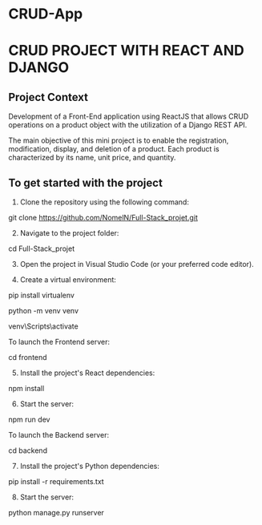 # CRUD-App
# CRUD PROJECT WITH REACT AND DJANGO

## Project Context

Development of a Front-End application using ReactJS that allows CRUD operations on a product object with the utilization of a Django REST API.

The main objective of this mini project is to enable the registration, modification, display, and deletion of a product. Each product is characterized by its name, unit price, and quantity.


## To get started with the project


1. Clone the repository using the following command:

git clone https://github.com/NomelN/Full-Stack_projet.git


2. Navigate to the project folder:

cd Full-Stack_projet

3. Open the project in Visual Studio Code (or your preferred code editor).

4. Create a virtual environment:

pip install virtualenv


python -m venv venv


venv\Scripts\activate

To launch the Frontend server:

cd frontend

5. Install the project's React dependencies:

npm install

6. Start the server:

npm run dev

To launch the Backend server:

cd backend

7. Install the project's Python dependencies:

pip install -r requirements.txt

8. Start the server:

python manage.py runserver

